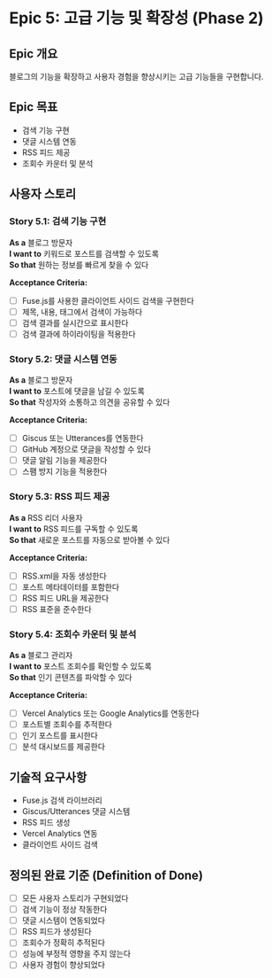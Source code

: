 # Epic 5: 고급 기능 및 확장성 (Phase 2)

## Epic 개요

블로그의 기능을 확장하고 사용자 경험을 향상시키는 고급 기능들을 구현합니다.

## Epic 목표

- 검색 기능 구현
- 댓글 시스템 연동
- RSS 피드 제공
- 조회수 카운터 및 분석

## 사용자 스토리

### Story 5.1: 검색 기능 구현

**As a** 블로그 방문자  
**I want to** 키워드로 포스트를 검색할 수 있도록  
**So that** 원하는 정보를 빠르게 찾을 수 있다

**Acceptance Criteria:**

- [ ] Fuse.js를 사용한 클라이언트 사이드 검색을 구현한다
- [ ] 제목, 내용, 태그에서 검색이 가능하다
- [ ] 검색 결과를 실시간으로 표시한다
- [ ] 검색 결과에 하이라이팅을 적용한다

### Story 5.2: 댓글 시스템 연동

**As a** 블로그 방문자  
**I want to** 포스트에 댓글을 남길 수 있도록  
**So that** 작성자와 소통하고 의견을 공유할 수 있다

**Acceptance Criteria:**

- [ ] Giscus 또는 Utterances를 연동한다
- [ ] GitHub 계정으로 댓글을 작성할 수 있다
- [ ] 댓글 알림 기능을 제공한다
- [ ] 스팸 방지 기능을 적용한다

### Story 5.3: RSS 피드 제공

**As a** RSS 리더 사용자  
**I want to** RSS 피드를 구독할 수 있도록  
**So that** 새로운 포스트를 자동으로 받아볼 수 있다

**Acceptance Criteria:**

- [ ] RSS.xml을 자동 생성한다
- [ ] 포스트 메타데이터를 포함한다
- [ ] RSS 피드 URL을 제공한다
- [ ] RSS 표준을 준수한다

### Story 5.4: 조회수 카운터 및 분석

**As a** 블로그 관리자  
**I want to** 포스트 조회수를 확인할 수 있도록  
**So that** 인기 콘텐츠를 파악할 수 있다

**Acceptance Criteria:**

- [ ] Vercel Analytics 또는 Google Analytics를 연동한다
- [ ] 포스트별 조회수를 추적한다
- [ ] 인기 포스트를 표시한다
- [ ] 분석 대시보드를 제공한다

## 기술적 요구사항

- Fuse.js 검색 라이브러리
- Giscus/Utterances 댓글 시스템
- RSS 피드 생성
- Vercel Analytics 연동
- 클라이언트 사이드 검색

## 정의된 완료 기준 (Definition of Done)

- [ ] 모든 사용자 스토리가 구현되었다
- [ ] 검색 기능이 정상 작동한다
- [ ] 댓글 시스템이 연동되었다
- [ ] RSS 피드가 생성된다
- [ ] 조회수가 정확히 추적된다
- [ ] 성능에 부정적 영향을 주지 않는다
- [ ] 사용자 경험이 향상되었다
